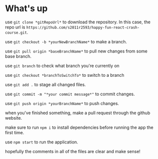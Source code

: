 # What's up
use `git clone *gitRepoUrl*` to download the repository. In this case, the repo url is `https://github.com/s2011r2593/happy-fun-react-crash-course.git`.

use `git checkout -b *yourNewBranchName*` to make a branch.

use `git pull origin *baseBranchName*` to pull new changes from some base branch.


use `git branch` to check what branch you're currently on

use `git checkout *branchToSwitchTo*` to switch to a branch

use `git add .` to stage all changed files.

use `git commit -m "*your commit message*"` to commit changes.

use `git push origin *yourBranchName*` to push changes.


when you've finished something, make a pull request through the github website.


make sure to run `npm i` to install dependencies before running the app the first time.

use `npm start` to run the application.

hopefully the comments in all of the files are clear and make sense!